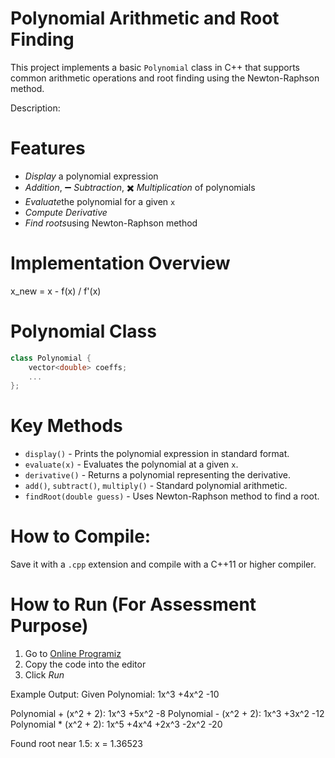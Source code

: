 
# Polynomial Arithmetic and Root Finding

This project implements a basic `Polynomial` class in C++ that supports common arithmetic operations and root finding using the Newton-Raphson method.

Description:


# Features

-  *Display* a polynomial expression
- *Addition*, ➖ *Subtraction*, ✖️ *Multiplication* of polynomials
-  *Evaluate*the polynomial for a given `x`
-  *Compute Derivative*
-  *Find roots*using Newton-Raphson method

# Implementation Overview

x_new = x - f(x) / f'(x)

# Polynomial Class

```cpp
class Polynomial {
    vector<double> coeffs;
    ...
};
```

# Key Methods

- `display()` - Prints the polynomial expression in standard format.
- `evaluate(x)` - Evaluates the polynomial at a given `x`.
- `derivative()` - Returns a polynomial representing the derivative.
- `add()`, `subtract()`, `multiply()` - Standard polynomial arithmetic.
- `findRoot(double guess)` - Uses Newton-Raphson method to find a root.


# How to Compile:

Save it with a `.cpp` extension and compile with a C++11 or higher compiler.



# How to Run (For Assessment Purpose)

1. Go to [Online Programiz](https://www.programiz.com/cpp-programming/online-compiler/)
2. Copy the code into the editor
3. Click *Run*


Example Output:
Given Polynomial: 1x^3 +4x^2 -10

Polynomial + (x^2 + 2): 1x^3 +5x^2 -8
Polynomial - (x^2 + 2): 1x^3 +3x^2 -12
Polynomial * (x^2 + 2): 1x^5 +4x^4 +2x^3 -2x^2 -20

Found root near 1.5: x = 1.36523
